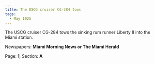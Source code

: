 ```yaml
---  
title: The USCG cruiser CG-284 tows  
tags:  
  - May 1925  
---  
```

  
The USCG cruiser CG-284 tows the sinking rum runner Liberty II into the Miami station.  
  
Newspapers: **Miami Morning News or The Miami Herald**  
  
Page: **1**, Section: **A** 
